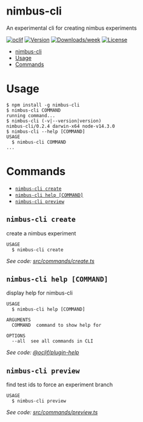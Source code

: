 # nimbus-cli

An experimental cli for creating nimbus experiments

[![oclif](https://img.shields.io/badge/cli-oclif-brightgreen.svg)](https://oclif.io)
[![Version](https://img.shields.io/npm/v/nimbus-cli.svg)](https://npmjs.org/package/nimbus-cli)
[![Downloads/week](https://img.shields.io/npm/dw/nimbus-cli.svg)](https://npmjs.org/package/nimbus-cli)
[![License](https://img.shields.io/npm/l/nimbus-cli.svg)](https://github.com/k88hudson/nimbus-cli/blob/master/package.json)

<!-- toc -->
* [nimbus-cli](#nimbus-cli)
* [Usage](#usage)
* [Commands](#commands)
<!-- tocstop -->

# Usage

<!-- usage -->
```sh-session
$ npm install -g nimbus-cli
$ nimbus-cli COMMAND
running command...
$ nimbus-cli (-v|--version|version)
nimbus-cli/0.2.4 darwin-x64 node-v14.3.0
$ nimbus-cli --help [COMMAND]
USAGE
  $ nimbus-cli COMMAND
...
```
<!-- usagestop -->

# Commands

<!-- commands -->
* [`nimbus-cli create`](#nimbus-cli-create)
* [`nimbus-cli help [COMMAND]`](#nimbus-cli-help-command)
* [`nimbus-cli preview`](#nimbus-cli-preview)

## `nimbus-cli create`

create a nimbus experiment

```
USAGE
  $ nimbus-cli create
```

_See code: [src/commands/create.ts](https://github.com/k88hudson/nimbus-cli/blob/v0.2.4/src/commands/create.ts)_

## `nimbus-cli help [COMMAND]`

display help for nimbus-cli

```
USAGE
  $ nimbus-cli help [COMMAND]

ARGUMENTS
  COMMAND  command to show help for

OPTIONS
  --all  see all commands in CLI
```

_See code: [@oclif/plugin-help](https://github.com/oclif/plugin-help/blob/v3.2.0/src/commands/help.ts)_

## `nimbus-cli preview`

find test ids to force an experiment branch

```
USAGE
  $ nimbus-cli preview
```

_See code: [src/commands/preview.ts](https://github.com/k88hudson/nimbus-cli/blob/v0.2.4/src/commands/preview.ts)_
<!-- commandsstop -->
